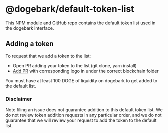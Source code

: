 # @dogebark/default-token-list

This NPM module and GitHub repo contains the default token list used in the dogebark interface.

## Adding a token

To request that we add a token to the list:
  + Open PR adding your token to the list (git clone, yarn install)
  + [Add PR](https://github.com/dogebark/assets) with corresponding logo in under the correct blockchain folder

You must have at least 100 DOGE of liquidity on dogebark to get added to the default list.

### Disclaimer

Note filing an issue does not guarantee addition to this default token list.
We do not review token addition requests in any particular order, and we do not
guarantee that we will review your request to add the token to the default list.
